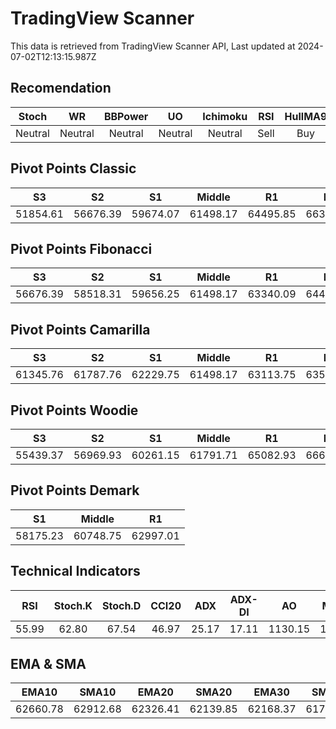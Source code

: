 # TradingView Scanner
This data is retrieved from TradingView Scanner API, Last updated at 2024-07-02T12:13:15.987Z

## Recomendation
| Stoch | WR | BBPower | UO | Ichimoku | RSI | HullMA9 |
| :---: | :---: | :---: | :---: | :---: | :---: | :---: |
| Neutral | Neutral | Neutral | Neutral | Neutral | Sell | Buy |

## Pivot Points Classic
| S3 | S2 | S1 | Middle | R1 | R2 | R3 |
| :---: | :---: | :---: | :---: | :---: | :---: | :---: |
| 51854.61 | 56676.39 | 59674.07 | 61498.17 | 64495.85 | 66319.95 | 71141.73 |

## Pivot Points Fibonacci
| S3 | S2 | S1 | Middle | R1 | R2 | R3 |
| :---: | :---: | :---: | :---: | :---: | :---: | :---: |
| 56676.39 | 58518.31 | 59656.25 | 61498.17 | 63340.09 | 64478.03 | 66319.95 |

## Pivot Points Camarilla
| S3 | S2 | S1 | Middle | R1 | R2 | R3 |
| :---: | :---: | :---: | :---: | :---: | :---: | :---: |
| 61345.76 | 61787.76 | 62229.75 | 61498.17 | 63113.75 | 63555.74 | 63997.74 |

## Pivot Points Woodie
| S3 | S2 | S1 | Middle | R1 | R2 | R3 |
| :---: | :---: | :---: | :---: | :---: | :---: | :---: |
| 55439.37 | 56969.93 | 60261.15 | 61791.71 | 65082.93 | 66613.49 | 69904.71 |

## Pivot Points Demark
| S1 | Middle | R1 |
| :---: | :---: | :---: |
| 58175.23 | 60748.75 | 62997.01 |

## Technical Indicators
| RSI | Stoch.K | Stoch.D | CCI20 | ADX | ADX-DI | AO | Mom | MACD | MACD | W.R | HullMA9 |
| :---: | :---: | :---: | :---: | :---: | :---: | :---: | :---: | :---: | :---: | :---: | :---: |
| 55.99 | 62.80 | 67.54 | 46.97 | 25.17 | 17.11 | 1130.15 | 14.96 | 380.58 | 330.95 | -42.54 | 62669.87 |

## EMA & SMA
| EMA10 | SMA10 | EMA20 | SMA20 | EMA30 | SMA30 | EMA50 | SMA50 | EMA100 | SMA100 | EMA200 | SMA200 |
| :---: | :---: | :---: | :---: | :---: | :---: | :---: | :---: | :---: | :---: | :---: | :---: |
| 62660.78 | 62912.68 | 62326.41 | 62139.85 | 62168.37 | 61779.44 | 62278.91 | 61525.84 | 63255.51 | 63242.67 | 64597.52 | 65933.22 |